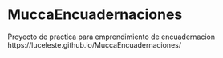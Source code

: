 # MuccaEncuadernaciones
<p align="left">
Proyecto de practica para emprendimiento de encuadernacion
https://luceleste.github.io/MuccaEncuadernaciones/</p>
